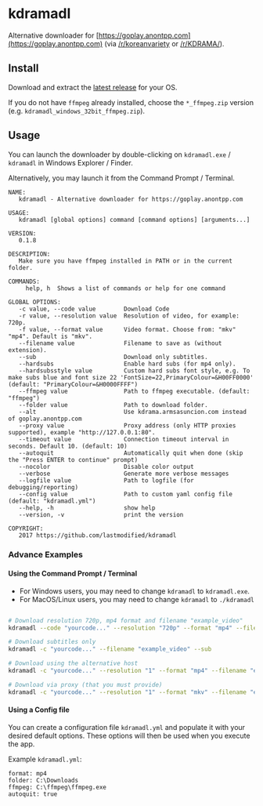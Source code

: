 # kdramadl

 Alternative downloader for [https://goplay.anontpp.com](https://goplay.anontpp.com) (via [/r/koreanvariety](https://www.reddit.com/r/koreanvariety/comments/723mtd/i_created_this_website_that_streams_korean_shows/?sort=new) or [/r/KDRAMA/](https://www.reddit.com/r/KDRAMA/comments/723n1y/i_created_this_website_that_streams_korean_shows/)).

## Install

Download and extract the [latest release](https://github.com/lastmodified/kdramadl/releases/latest) for your OS.

If you do not have ``ffmpeg`` already installed, choose the ``*_ffmpeg.zip`` version (e.g.  ``kdramadl_windows_32bit_ffmpeg.zip``).

## Usage

You can launch the downloader by double-clicking on ``kdramadl.exe`` / ``kdramadl`` in Windows Explorer / Finder.

Alternatively, you may launch it from the Command Prompt / Terminal.

```
NAME:
   kdramadl - Alternative downloader for https://goplay.anontpp.com

USAGE:
   kdramadl [global options] command [command options] [arguments...]

VERSION:
   0.1.8

DESCRIPTION:
   Make sure you have ffmpeg installed in PATH or in the current folder.

COMMANDS:
     help, h  Shows a list of commands or help for one command

GLOBAL OPTIONS:
   -c value, --code value        Download Code
   -r value, --resolution value  Resolution of video, for example: 720p.
   -f value, --format value      Video format. Choose from: "mkv" "mp4". Default is "mkv".
   --filename value              Filename to save as (without extension).
   --sub                         Download only subtitles.
   --hardsubs                    Enable hard subs (for mp4 only).
   --hardsubsstyle value         Custom hard subs font style, e.g. To make subs blue and font size 22 'FontSize=22,PrimaryColour=&H00FF0000' (default: "PrimaryColour=&H0000FFFF")
   --ffmpeg value                Path to ffmpeg executable. (default: "ffmpeg")
   --folder value                Path to download folder.
   --alt                         Use kdrama.armsasuncion.com instead of goplay.anontpp.com
   --proxy value                 Proxy address (only HTTP proxies supported), example "http://127.0.0.1:80".
   --timeout value               Connection timeout interval in seconds. Default 10. (default: 10)
   --autoquit                    Automatically quit when done (skip the "Press ENTER to continue" prompt)
   --nocolor                     Disable color output
   --verbose                     Generate more verbose messages
   --logfile value               Path to logfile (for debugging/reporting)
   --config value                Path to custom yaml config file (default: "kdramadl.yml")
   --help, -h                    show help
   --version, -v                 print the version

COPYRIGHT:
   2017 https://github.com/lastmodified/kdramadl
```

### Advance Examples

#### Using the Command Prompt / Terminal

- For Windows users, you may need to change ``kdramadl`` to ``kdramadl.exe``.
- For MacOS/Linux users, you may need to change ``kdramadl`` to ``./kdramadl``

```bash

# Download resolution 720p, mp4 format and filename "example_video"
kdramadl --code "yourcode..." --resolution "720p" --format "mp4" --filename "example_video" --folder "C:\Downloads"

# Download subtitles only
kdramadl -c "yourcode..." --filename "example_video" --sub

# Download using the alternative host
kdramadl -c "yourcode..." --resolution "1" --format "mp4" --filename "example_video" --alt

# Download via proxy (that you must provide)
kdramadl -c "yourcode..." --resolution "1" --format "mkv" --filename "example_video" --proxy "http://192.168.0.1:80"

```

#### Using a Config file

You can create a configuration file ``kdramadl.yml`` and populate it with your desired default options. These options will then be used when you execute the app.

Example ``kdramadl.yml``:

```
format: mp4
folder: C:\Downloads
ffmpeg: C:\ffmpeg\ffmpeg.exe
autoquit: true
```